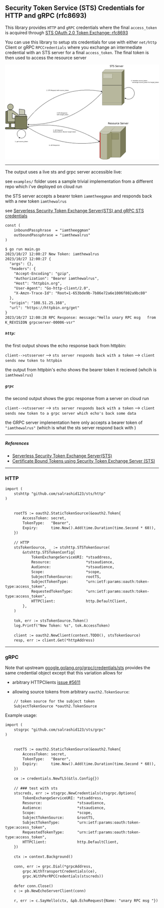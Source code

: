 ##  Security Token Service (STS) Credentials for HTTP and gRPC (rfc8693)


This library provides `HTTP` and `gRPC` credentials where the final `access_token` is acquired through [STS OAuth 2.0 Token Exchange:  rfc8693](https://www.rfc-editor.org/rfc/rfc8693) 


You can use this library to setup sts credentials for use with either `net/http` Client or  gRPC `RPCCredentials` where you exchange an intermediate credential with an STS server for a final `access_token`.   The final token is then used to access the resource server


![images/sts.png](images/sts.png)


---

The output uses a live sts and grpc server accessible live:

see `examples/` folder uses a sample trivial implementation from a different repo which i've deployed on cloud run

the STS server accepts a bearer token `iammtheeggman` and responds back with a new token `iamthewalrus`
 
see [Serverless Security Token Exchange Server(STS) and gRPC STS credentials](https://github.com/salrashid123/sts_server/blob/main/sts_server/sts_server.go#L44)

```golang
const (
	inboundPassphrase  = "iamtheeggman"
	outboundPassphrase = "iamthewalrus"
)
```

```log
$ go run main.go 
2023/10/27 12:00:27 New Token: iamthewalrus
2023/10/27 12:00:27 {
  "args": {}, 
  "headers": {
    "Accept-Encoding": "gzip", 
    "Authorization": "Bearer iamthewalrus", 
    "Host": "httpbin.org", 
    "User-Agent": "Go-http-client/2.0", 
    "X-Amzn-Trace-Id": "Root=1-653bde9b-7b86e72a6e1006f802a9bc80"
  }, 
  "origin": "108.51.25.168", 
  "url": "https://httpbin.org/get"
}
2023/10/27 12:00:28 RPC Response: message:"Hello unary RPC msg   from K_REVISION grpcserver-00006-vsr"
```

##### `http`:

the first output shows the echo response back from httpbin:

`client-->stsserver`  --> `sts server responds back with a token` --> `client sends new token to httpbin`

the output from httpbin's echo shows the bearer token it recieved (whcih is `iamthewalrus`)

##### `grpc`

the second output shows the grpc response from a server on cloud run

`client-->stsserver`  --> `sts server responds back with a token` --> `client sends new token to a grpc server which echo's back some data`

the GRPC server implenentation here only accepts a bearer token of `"iamthewalrus"` (which is what the sts server respond back with )

---

##### References

* [Serverless Security Token Exchange Server(STS)](https://github.com/salrashid123/sts_server)
* [Certificate Bound Tokens using Security Token Exchange Server (STS)](https://github.com/salrashid123/cert_bound_sts_server)


---

### HTTP


```golang
import (
	stshttp "github.com/salrashid123/sts/http"
)


	rootTS := oauth2.StaticTokenSource(&oauth2.Token{
		AccessToken: secret,
		TokenType:   "Bearer",
		Expiry:      time.Now().Add(time.Duration(time.Second * 60)),
	})

	// HTTP
	stsTokenSource, _ := stshttp.STSTokenSource(
		&stshttp.STSTokenConfig{
			TokenExchangeServiceURI: *stsaddress,
			Resource:                *stsaudience,
			Audience:                *stsaudience,
			Scope:                   *scope,
			SubjectTokenSource:      rootTS,
			SubjectTokenType:        "urn:ietf:params:oauth:token-type:access_token",
			RequestedTokenType:      "urn:ietf:params:oauth:token-type:access_token",
			HTTPClient:              http.DefaultClient,
		},
	)

	tok, err := stsTokenSource.Token()
	log.Printf("New Token: %s", tok.AccessToken)

	client := oauth2.NewClient(context.TODO(), stsTokenSource)
	resp, err := client.Get(*httpAddress)
```

---

### gRPC

Note that upstream [google.golang.org/grpc/credentials/sts](https://pkg.go.dev/google.golang.org/grpc/credentials/sts) provides the same credential object except that this variation allows for


* arbitrary HTTPClients  [issue #5611](https://github.com/grpc/grpc-go/pull/5611)

* allowing source tokens from arbitrary `oauth2.TokenSource`:

```golang
	// token source for the subject token
	SubjectTokenSource *oauth2.TokenSource
```    


Example usage:

```golang
import (
	stsgrpc "github.com/salrashid123/sts/grpc"
)


	rootTS := oauth2.StaticTokenSource(&oauth2.Token{
		AccessToken: secret,
		TokenType:   "Bearer",
		Expiry:      time.Now().Add(time.Duration(time.Second * 60)),
	})

	ce := credentials.NewTLS(&tls.Config{})

	// ### test with sts
	stscreds, err := stsgrpc.NewCredentials(stsgrpc.Options{
		TokenExchangeServiceURI: *stsaddress,
		Resource:                *stsaudience,
		Audience:                *stsaudience,
		Scope:                   *scope,
		SubjectTokenSource:      &rootTS,
		SubjectTokenType:        "urn:ietf:params:oauth:token-type:access_token",
		RequestedTokenType:      "urn:ietf:params:oauth:token-type:access_token",
		HTTPClient:              http.DefaultClient,
	})

	ctx := context.Background()

	conn, err := grpc.Dial(*grpcAddress,
		grpc.WithTransportCredentials(ce),
		grpc.WithPerRPCCredentials(stscreds))

	defer conn.Close()
	c := pb.NewEchoServerClient(conn)

	r, err := c.SayHello(ctx, &pb.EchoRequest{Name: "unary RPC msg "})

```
